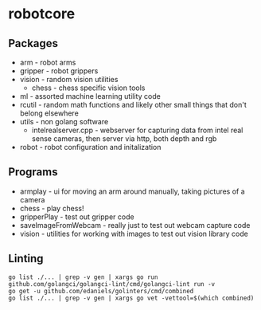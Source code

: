 # robotcore

## Packages

* arm - robot arms
* gripper - robot grippers
* vision - random vision utilities
  * chess - chess specific vision tools
* ml - assorted machine learning utility code
* rcutil - random math functions and likely other small things that don't belong elsewhere
* utils - non golang software
  * intelrealserver.cpp - webserver for capturing data from intel real sense cameras, then server via http, both depth and rgb
* robot - robot configuration and initalization

## Programs
* armplay - ui for moving an arm around manually, taking pictures of a camera
* chess - play chess!
* gripperPlay - test out gripper code
* saveImageFromWebcam - really just to test out webcam capture code
* vision - utilities for working with images to test out vision library code

## Linting

```
go list ./... | grep -v gen | xargs go run github.com/golangci/golangci-lint/cmd/golangci-lint run -v
go get -u github.com/edaniels/golinters/cmd/combined
go list ./... | grep -v gen | xargs go vet -vettool=$(which combined)
```

